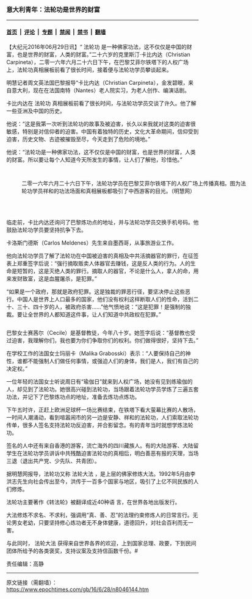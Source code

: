 ### 意大利青年：法轮功是世界的财富

---

#### [首页](../../../..?n8046144) &nbsp;|&nbsp; [评论](../../../../../epoch-comment?n8046144) &nbsp;|&nbsp; [专题](../../../../../epoch-special?n8046144) &nbsp;|&nbsp; [禁闻](../../../../../epoch-news?n8046144) &nbsp;|&nbsp; [禁书](../../../../../books?n8046144) &nbsp;|&nbsp; [翻墙](https://github.com/gfw-breaker/nogfw/blob/master/README.md?n8046144)


<div class="post_content" id="artbody" itemprop="articleBody">
 <!-- article content begin -->
 <p>
  【大纪元2016年06月29日讯】“
  <ok href="https://www.epochtimes.com/gb/tag/%E6%B3%95%E8%BD%AE%E5%8A%9F.html">
   法轮功
  </ok>
  是一种佛家功法，这不仅仅是中国的财富，也是世界的财富，人类的财富。”二十六岁的克里斯汀·卡比内达（Christian Carpineta），二零一六年六月二十六日下午，在巴黎艾菲尔铁塔下的人权广场上，法轮功真相展板前看了很长时间，接着便与法轮功学员攀谈起来。
 </p>
 <p>
  明慧记者周文英法国巴黎报导“卡比内达（Christian Carpineta），金发碧眼，来自意大利，现在在法国南特（Nantes）老人院实习，为老人创作、编演话剧。
 </p>
 <p>
  卡比内达在
  <ok href="https://www.epochtimes.com/gb/tag/%E6%B3%95%E8%BD%AE%E5%8A%9F.html">
   法轮功
  </ok>
  真相展板前看了很长时间，与法轮功学员交谈了许久。他了解一些亚洲及中国的历史。
 </p>
 <p>
  他说：“这是我第一次听到法轮功的故事及被迫害，长久以来我就对这类的迫害很敏感，特别是对信仰者的迫害。中国有着独特的历史，文化大革命期间，信仰受到迫害，历史文物、古迹被摧毁至尽，今天走到了危险的境地。”
 </p>
 <p>
  他说：“法轮功是一种佛家功法，这不仅仅是中国的财富，也是世界的财富，人类的财富。所以要让每个人知道今天所发生的事情，让人们了解他，珍惜他。”
 </p>
 <p>
  <ok href="https://i.epochtimes.com/assets/uploads/2016/06/1606281706052382.jpg">
   <img alt="" class="size-large wp-image-8046175 aligncenter" src="https://i.epochtimes.com/assets/uploads/2016/06/1606281706052382-600x409.jpg" title=""/>
  </ok>
 </p>
 <p>
  <ok href="https://i.epochtimes.com/assets/uploads/2016/06/1606281706092382.jpg">
   <img alt="" class="size-large wp-image-8046177 aligncenter" src="https://i.epochtimes.com/assets/uploads/2016/06/1606281706092382-600x450.jpg" title=""/>
  </ok>
 </p>
 <figure aria-describedby="caption-attachment-8046178" class="wp-caption aligncenter" id="attachment_8046178" style="width: 600px">
  <ok href="https://i.epochtimes.com/assets/uploads/2016/06/1606281706142382.jpg" target="_blank">
   <img alt="" class="size-large wp-image-8046178" src="https://i.epochtimes.com/assets/uploads/2016/06/1606281706142382-600x437.jpg" title=""/>
  </ok>
  <br/><figcaption class="wp-caption-text" id="caption-attachment-8046178">
   二零一六年六月二十六日下午，法轮功学员在巴黎艾菲尔铁塔下的人权广场上传播真相。图为法轮功学员祥和的功法场面和真相展板都吸引了中西游客的目光。（明慧网）
  </figcaption><br/>
 </figure><br/>
 <p>
  临走前，卡比内达还询问了巴黎炼功点的地址，并与法轮功学员交换手机号码。他鼓励法轮功学员要坚持抗争下去。
 </p>
 <p>
  卡洛斯门德斯（Carlos Meldenes）先生来自墨西哥，从事旅游业工作。
 </p>
 <p>
  他向法轮功学员了解了法轮功在中国被迫害的真相及中共活摘器官的罪行，在征签表上郑重签字后说：“强行摘取贩卖人体器官去赚钱，这是反人类的行为。人的生命是短暂的，这是灭绝人类的罪行。摘取人的器官，不论是什么人，拿人的命，用来发财致富，这是血腥屠杀，是犯罪。”
 </p>
 <p>
  “如果是一个政府，那就是政府犯罪。这是独裁的罪恶行径，要坚决停止这些恶行。中国人是世界上人口最多的国家，他们没有权利这样断取人们的性命，活到二十、三十、四十岁的人，被政府杀害……”他气愤地说：“这是犯罪！是强制的独裁。要让全世界的人都知道这件事，让人们知道中共政权在犯罪。”
 </p>
 <p>
  <ok href="https://i.epochtimes.com/assets/uploads/2016/06/1606281706182382.jpg">
   <img alt="" class="size-large wp-image-8046181" src="https://i.epochtimes.com/assets/uploads/2016/06/1606281706182382-600x600.jpg" title=""/>
  </ok>
 </p>
 <p>
  巴黎女士赛茜尔（Cecile）是基督教徒，今年八十岁。她签字后说：“基督教也受过迫害，我理解你们，我也要为你们争取你们的权利。你们做得很好，坚持下去。”
 </p>
 <p>
  在学校工作的法国女士玛丽卡（Malika Grabosski）表示：“人要保持自己的神性，谁都不能强制人们做任何事情，或强迫人们的身体，我们是人，我们有自己的决定权。”
 </p>
 <p>
  一位年轻的法国女士听说周日有“瑜伽日”就来到人权广场，她没有见到练瑜伽的人，却见到了法轮功。她很高兴碰到法轮功，当场跟着法轮功学员学炼了三遍五套功法，并记下了巴黎炼功点的地址，准备去炼功点炼功。
 </p>
 <p>
  下午五时许，正赶上欧洲足球杯一场比赛结束，在铁塔下看大萤幕比赛的人散场，一时间人潮涌动，看到喧嚣闹市的另一边是安静、祥和的法轮功，人们索取法轮功传单，很多人签名支持法轮功反迫害，并合影留念。有的青年当时就想学炼法轮功。
 </p>
 <p>
  签名的人中还有来自香港的游客，流亡海外的四川藏族人。有的大陆游客、大陆留学生在法轮功学员讲诉中共残酷迫害法轮功的真相后，明白善恶有报的天理，当场三退（退出共产党、少先队、共青团）。
 </p>
 <p>
  据明慧网报导，法轮功又称
  <ok href="https://www.epochtimes.com/gb/tag/%E6%B3%95%E8%BD%AE%E5%A4%A7%E6%B3%95.html">
   法轮大法
  </ok>
  ，是上层的佛家修炼大法。1992年5月由李洪志先生向社会传出至今，洪传于一百多个国家与地区，吸引了上亿不同民族的人们修炼。
 </p>
 <p>
  法轮功主要著作《转法轮》被翻译成近40种语 言，在世界各地出版发行。
 </p>
 <p>
  大法修炼不求名、不求利，强调用“真、善、忍”的法理约束修炼人的日常言行。无论男女老幼，只要坚持修心炼功者无不身体健康，道德回升，对社会百利而无一害。
 </p>
 <p>
  与此同时，
  <ok href="https://www.epochtimes.com/gb/tag/%E6%B3%95%E8%BD%AE%E5%A4%A7%E6%B3%95.html">
   法轮大法
  </ok>
  获得来自世界各界的欢迎，上到国家总理、政要，下到民间团体所给予的各类褒奖，支持议案及支持信函数千份。#
 </p>
 <p>
  责任编辑：高静
 </p>
 <!-- article content end -->
 <div id="below_article_ad">
 </div>
</div>


---

原文链接（需翻墙）：https://www.epochtimes.com/gb/16/6/28/n8046144.htm